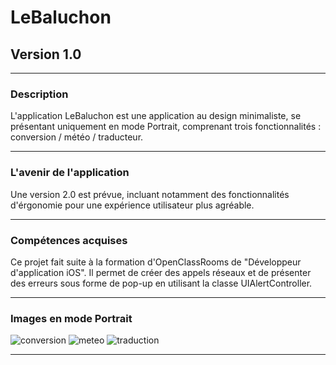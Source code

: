 <h1>LeBaluchon</h1>
<h2>Version 1.0</h2>
<hr>
<h3>Description</h3>
<p>
L'application LeBaluchon est une application au design minimaliste, se présentant uniquement en mode Portrait, comprenant trois fonctionnalités :  conversion / météo / traducteur.
<p>
<hr>
<h3> L'avenir de l'application</h3>
Une version 2.0 est prévue, incluant notamment des fonctionnalités d'érgonomie pour une expérience utilisateur plus agréable.
<p>
<hr>
<h3>Compétences acquises</h3>
Ce projet fait suite à la formation d'OpenClassRooms de "Développeur d'application iOS". Il permet de créer des appels réseaux et de présenter des erreurs sous forme de pop-up en utilisant la classe UIAlertController.
<p>
<hr>
<h3>Images en mode Portrait</h3>
<p>
 
![conversion](https://user-images.githubusercontent.com/78477762/147921192-da156e0d-5c6c-41e6-a764-c7c43e803bc5.png)
![meteo](https://user-images.githubusercontent.com/78477762/147921303-f735f51c-0315-432a-8fb1-420039075607.png)
![traduction](https://user-images.githubusercontent.com/78477762/147921366-3e1cb1ca-5c9c-4cf9-9125-332307238fe6.png)
<hr>

